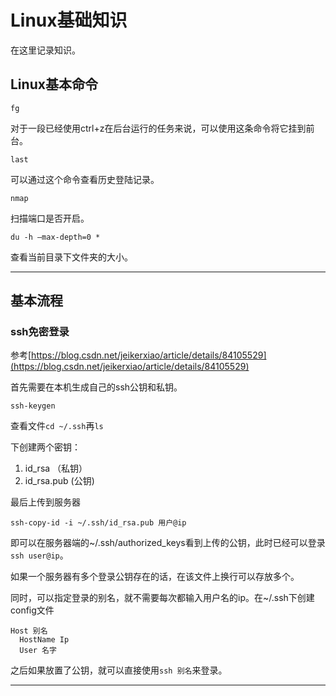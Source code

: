 # Linux基础知识

在这里记录知识。

## Linux基本命令

`fg`

对于一段已经使用ctrl+z在后台运行的任务来说，可以使用这条命令将它挂到前台。

`last`

可以通过这个命令查看历史登陆记录。

`nmap`

扫描端口是否开启。

`du -h –max-depth=0 *`

查看当前目录下文件夹的大小。

---

## 基本流程

### ssh免密登录

参考[https://blog.csdn.net/jeikerxiao/article/details/84105529](https://blog.csdn.net/jeikerxiao/article/details/84105529)

首先需要在本机生成自己的ssh公钥和私钥。

```shell
ssh-keygen
```

查看文件`cd ~/.ssh`再`ls`

下创建两个密钥：

1. id_rsa （私钥）
2. id_rsa.pub (公钥)

最后上传到服务器

```shell
ssh-copy-id -i ~/.ssh/id_rsa.pub 用户@ip
```

即可以在服务器端的~/.ssh/authorized_keys看到上传的公钥，此时已经可以登录`ssh user@ip`。

如果一个服务器有多个登录公钥存在的话，在该文件上换行可以存放多个。

同时，可以指定登录的别名，就不需要每次都输入用户名的ip。在~/.ssh下创建config文件

```shell
Host 别名
  HostName Ip
  User 名字
```

之后如果放置了公钥，就可以直接使用`ssh 别名`来登录。

---

